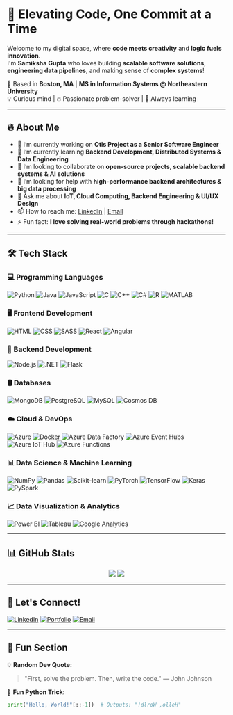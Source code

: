 
# 🚀 Elevating Code, One Commit at a Time  

Welcome to my digital space, where **code meets creativity** and **logic fuels innovation**.  
 I'm **Samiksha Gupta** who loves building **scalable software solutions**, **engineering data pipelines**, and making sense of **complex systems**!  

📍 Based in **Boston, MA** | **MS in Information Systems @ Northeastern University**  
💡 Curious mind | 🔥 Passionate problem-solver | 🎯 Always learning 

---

## 🔥 About Me
- 🔭 I’m currently working on **Otis Project as a Senior Software Engineer**
- 🌱 I’m currently learning **Backend Development, Distributed Systems & Data Engineering**
- 👯 I’m looking to collaborate on **open-source projects, scalable backend systems & AI solutions**
- 🤔 I’m looking for help with **high-performance backend architectures & big data processing**
- 💬 Ask me about **IoT, Cloud Computing, Backend Engineering & UI/UX Design**
- 📫 How to reach me: [LinkedIn](https://www.linkedin.com/in/gupta-samiksha/) | [Email](mailto:samiksh1905@gmail.com)
- ⚡ Fun fact: **I love solving real-world problems through hackathons!**

---

## 🛠️ Tech Stack

### 💻 Programming Languages
![Python](https://img.shields.io/badge/Python-3776AB?style=for-the-badge&logo=python&logoColor=white)
![Java](https://img.shields.io/badge/Java-ED8B00?style=for-the-badge&logo=java&logoColor=white)
![JavaScript](https://img.shields.io/badge/JavaScript-F7DF1E?style=for-the-badge&logo=javascript&logoColor=black)
![C](https://img.shields.io/badge/C-00599C?style=for-the-badge&logo=c&logoColor=white)
![C++](https://img.shields.io/badge/C++-00599C?style=for-the-badge&logo=c%2B%2B&logoColor=white)
![C#](https://img.shields.io/badge/C%23-239120?style=for-the-badge&logo=c-sharp&logoColor=white)
![R](https://img.shields.io/badge/R-276DC3?style=for-the-badge&logo=r&logoColor=white)
![MATLAB](https://img.shields.io/badge/MATLAB-0076A8?style=for-the-badge&logo=mathworks&logoColor=white)

### 🖥️ Frontend Development
![HTML](https://img.shields.io/badge/HTML5-E34F26?style=for-the-badge&logo=html5&logoColor=white)
![CSS](https://img.shields.io/badge/CSS3-1572B6?style=for-the-badge&logo=css3&logoColor=white)
![SASS](https://img.shields.io/badge/SASS-CC6699?style=for-the-badge&logo=sass&logoColor=white)
![React](https://img.shields.io/badge/React-20232A?style=for-the-badge&logo=react&logoColor=61DAFB)
![Angular](https://img.shields.io/badge/Angular-DD0031?style=for-the-badge&logo=angular&logoColor=white)

### 🔧 Backend Development
![Node.js](https://img.shields.io/badge/Node.js-339933?style=for-the-badge&logo=nodedotjs&logoColor=white)
![.NET](https://img.shields.io/badge/.NET-512BD4?style=for-the-badge&logo=dotnet&logoColor=white)
![Flask](https://img.shields.io/badge/Flask-000000?style=for-the-badge&logo=flask&logoColor=white)

### 🛢️ Databases
![MongoDB](https://img.shields.io/badge/MongoDB-4EA94B?style=for-the-badge&logo=mongodb&logoColor=white)
![PostgreSQL](https://img.shields.io/badge/PostgreSQL-316192?style=for-the-badge&logo=postgresql&logoColor=white)
![MySQL](https://img.shields.io/badge/MySQL-4479A1?style=for-the-badge&logo=mysql&logoColor=white)
![Cosmos DB](https://img.shields.io/badge/Azure_Cosmos_DB-0089D6?style=for-the-badge&logo=microsoftazure&logoColor=white)

### ☁️ Cloud & DevOps
![Azure](https://img.shields.io/badge/Microsoft_Azure-0078D4?style=for-the-badge&logo=microsoftazure&logoColor=white)
![Docker](https://img.shields.io/badge/Docker-2496ED?style=for-the-badge&logo=docker&logoColor=white)
![Azure Data Factory](https://img.shields.io/badge/Azure_Data_Factory-0078D4?style=for-the-badge&logo=microsoftazure&logoColor=white)
![Azure Event Hubs](https://img.shields.io/badge/Azure_Event_Hubs-0078D4?style=for-the-badge&logo=microsoftazure&logoColor=white)
![Azure IoT Hub](https://img.shields.io/badge/Azure_IoT_Hub-0078D4?style=for-the-badge&logo=microsoftazure&logoColor=white)
![Azure Functions](https://img.shields.io/badge/Azure_Functions-0078D4?style=for-the-badge&logo=microsoftazure&logoColor=white)

### 📊 Data Science & Machine Learning
![NumPy](https://img.shields.io/badge/NumPy-013243?style=for-the-badge&logo=numpy&logoColor=white)
![Pandas](https://img.shields.io/badge/Pandas-150458?style=for-the-badge&logo=pandas&logoColor=white)
![Scikit-learn](https://img.shields.io/badge/Scikit--learn-F7931E?style=for-the-badge&logo=scikit-learn&logoColor=white)
![PyTorch](https://img.shields.io/badge/PyTorch-EE4C2C?style=for-the-badge&logo=pytorch&logoColor=white)
![TensorFlow](https://img.shields.io/badge/TensorFlow-FF6F00?style=for-the-badge&logo=tensorflow&logoColor=white)
![Keras](https://img.shields.io/badge/Keras-D00000?style=for-the-badge&logo=keras&logoColor=white)
![PySpark](https://img.shields.io/badge/PySpark-FFFFFF?style=for-the-badge&logo=apachespark&logoColor=#E35A16)

### 📈 Data Visualization & Analytics
![Power BI](https://img.shields.io/badge/Power_BI-F2C811?style=for-the-badge&logo=powerbi&logoColor=black)
![Tableau](https://img.shields.io/badge/Tableau-E97627?style=for-the-badge&logo=tableau&logoColor=white)
![Google Analytics](https://img.shields.io/badge/Google_Analytics-E37400?style=for-the-badge&logo=googleanalytics&logoColor=white)


---

## 📊 GitHub Stats
<p align="center">
  <img src="https://github-readme-stats.vercel.app/api?username=Samikshaa19&show_icons=true&theme=tokyonight" />
  <img src="https://github-readme-streak-stats.herokuapp.com/?user=Samikshaa19&theme=tokyonight" />
</p>


---

## 🎯 Let's Connect!
[![LinkedIn](https://img.shields.io/badge/LinkedIn-0A66C2?style=for-the-badge&logo=linkedin&logoColor=white)](https://www.linkedin.com/in/gupta-samiksha/)
[![Portfolio](https://img.shields.io/badge/Portfolio-000?style=for-the-badge&logo=firefox&logoColor=white)](#)
[![Email](https://img.shields.io/badge/Email-D14836?style=for-the-badge&logo=gmail&logoColor=white)](mailto:samiksh1905@gmail.com)

---

## 🎲 Fun Section
💡 **Random Dev Quote:**  
> "First, solve the problem. Then, write the code." — John Johnson  

🐍 **Fun Python Trick**:
```python
print("Hello, World!"[::-1])  # Outputs: "!dlroW ,olleH"
